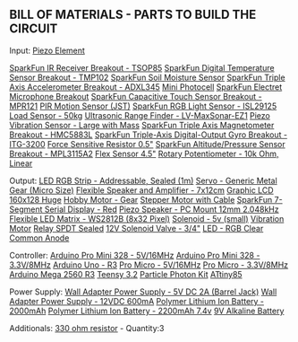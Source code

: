 BILL OF MATERIALS - PARTS TO BUILD THE CIRCUIT
----------------------------------------------
Input:
[Piezo Element](https://www.sparkfun.com/products/10293)

[SparkFun IR Receiver Breakout - TSOP85](https://www.sparkfun.com/products/8554)
[SparkFun Digital Temperature Sensor Breakout - TMP102](https://www.sparkfun.com/products/11931)
[SparkFun Soil Moisture Sensor](https://www.sparkfun.com/products/13322)
[SparkFun Triple Axis Accelerometer Breakout - ADXL345](https://www.sparkfun.com/products/9836)
[Mini Photocell](https://www.sparkfun.com/products/9088)
[SparkFun Electret Microphone Breakout](https://www.sparkfun.com/products/9964)
[SparkFun Capacitive Touch Sensor Breakout - MPR121](https://www.sparkfun.com/products/9695)
[PIR Motion Sensor (JST)](https://www.sparkfun.com/products/13285)
[SparkFun RGB Light Sensor - ISL29125](https://www.sparkfun.com/products/12829)
[Load Sensor - 50kg](https://www.sparkfun.com/products/10245)
[Ultrasonic Range Finder - LV-MaxSonar-EZ1](https://www.sparkfun.com/products/639)
[Piezo Vibration Sensor - Large with Mass](https://www.sparkfun.com/products/9197)
[SparkFun Triple Axis Magnetometer Breakout - HMC5883L](https://www.sparkfun.com/products/10530)
[SparkFun Triple-Axis Digital-Output Gyro Breakout - ITG-3200](https://www.sparkfun.com/products/11977)
[Force Sensitive Resistor 0.5"](https://www.sparkfun.com/products/9375)
[SparkFun Altitude/Pressure Sensor Breakout - MPL3115A2](https://www.sparkfun.com/products/11084)
[Flex Sensor 4.5"](https://www.sparkfun.com/products/8606)
[Rotary Potentiometer - 10k Ohm, Linear](https://www.sparkfun.com/products/9939)

Output:
[LED RGB Strip - Addressable, Sealed (1m)](https://www.sparkfun.com/products/12027)
[Servo - Generic Metal Gear (Micro Size)](https://www.sparkfun.com/products/10333)
[Flexible Speaker and Amplifier - 7x12cm](https://www.sparkfun.com/products/12723)
[Graphic LCD 160x128 Huge](https://www.sparkfun.com/products/8799)
[Hobby Motor - Gear](https://www.sparkfun.com/products/11696)
[Stepper Motor with Cable](https://www.sparkfun.com/products/9238)
[SparkFun 7-Segment Serial Display - Red](https://www.sparkfun.com/products/11441)
[Piezo Speaker - PC Mount 12mm 2.048kHz](https://www.sparkfun.com/products/7950)
[Flexible LED Matrix - WS2812B (8x32 Pixel)](https://www.sparkfun.com/products/13304)
[Solenoid - 5v (small)](https://www.sparkfun.com/products/11015)
[Vibration Motor](https://www.sparkfun.com/products/8449)
[Relay SPDT Sealed](https://www.sparkfun.com/products/100)
[12V Solenoid Valve - 3/4"](https://www.sparkfun.com/products/10456?_ga=1.191796521.287856586.1404736557)
[LED - RGB Clear Common Anode](https://www.sparkfun.com/products/10820)

Controller:
[Arduino Pro Mini 328 - 5V/16MHz](https://www.sparkfun.com/products/11113)
[Arduino Pro Mini 328 - 3.3V/8MHz](https://www.sparkfun.com/products/11114)
[Arduino Uno - R3](https://www.sparkfun.com/products/11021)
[Pro Micro - 5V/16MHz](https://www.sparkfun.com/products/12640)
[Pro Micro - 3.3V/8MHz](https://www.sparkfun.com/products/12587)
[Arduino Mega 2560 R3](https://www.sparkfun.com/products/11061)
[Teensy 3.2](https://www.sparkfun.com/products/13736)
[Particle Photon Kit](https://www.sparkfun.com/products/13345)
[ATtiny85](https://www.sparkfun.com/products/9378)

Power Supply:
[Wall Adapter Power Supply - 5V DC 2A (Barrel Jack)](https://www.sparkfun.com/products/12889)
[Wall Adapter Power Supply - 12VDC 600mA](https://www.sparkfun.com/products/9442)
[Polymer Lithium Ion Battery - 2000mAh](https://www.sparkfun.com/products/8483)
[Polymer Lithium Ion Battery - 2200mAh 7.4v](https://www.sparkfun.com/products/11856)
[9V Alkaline Battery](https://www.sparkfun.com/products/10218)

Additionals:
[330 ohm resistor](https://www.sparkfun.com/products/8377) - Quantity:3
